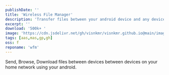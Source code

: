 ```yaml
---
publishDate: ''
title: 'Wireless File Manager'
description: 'Transfer files between your android device and any device that has a browser/supports web data transfer.'
excerpt: ''
download: '500k+ '
image: 'https://cdn.jsdelivr.net/gh/visnkmr/visnkmr.github.io@main/images/wfm.webp'
tags: [aas,mas,gp,gh]
oss: f
reponame: 'wfm'
---
```


Send, Browse, Download files between devices between devices on your home network using your android.